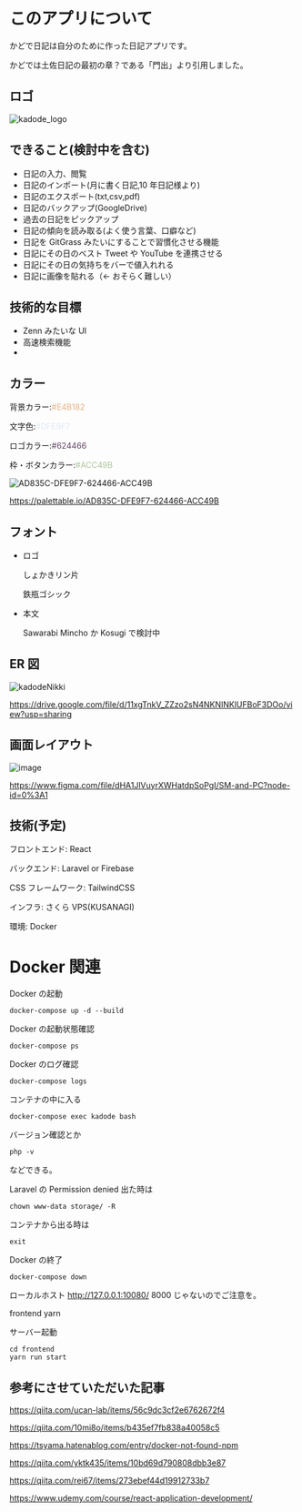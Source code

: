 # このアプリについて

かどで日記は自分のために作った日記アプリです。

かどでは土佐日記の最初の章？である「門出」より引用しました。

## ロゴ

![kadode_logo](https://user-images.githubusercontent.com/63891531/103437865-f165e600-4c6f-11eb-8d7b-70669e479706.png)

## できること(検討中を含む)

- 日記の入力、閲覧
- 日記のインポート(月に書く日記,10 年日記様より)
- 日記のエクスポート(txt,csv,pdf)
- 日記のバックアップ(GoogleDrive)
- 過去の日記をピックアップ
- 日記の傾向を読み取る(よく使う言葉、口癖など)
- 日記を GitGrass みたいにすることで習慣化させる機能
- 日記にその日のベスト Tweet や YouTube を連携させる
- 日記にその日の気持ちをバーで値入れれる
- 日記に画像を貼れる（← おそらく難しい）

## 技術的な目標

- Zenn みたいな UI
- 高速検索機能
-

## カラー

背景カラー:<span style="color:#E4B182">#E4B182</span>

文字色:<span style="color:#DFE9F7">#DFE9F7</span>

ロゴカラー:<span style="color:#624466">#624466</span>

枠・ボタンカラー:<span style="color:#ACC49B">#ACC49B</span>

![AD835C-DFE9F7-624466-ACC49B](https://user-images.githubusercontent.com/63891531/103437377-633b3100-4c6a-11eb-8f16-a651b6c65499.png)

https://palettable.io/AD835C-DFE9F7-624466-ACC49B

## フォント

- ロゴ

  しょかきリン片

  鉄瓶ゴシック

- 本文

  Sawarabi Mincho か Kosugi で検討中

## ER 図

![kadodeNikki](https://user-images.githubusercontent.com/63891531/103432618-4f211080-4c25-11eb-9e56-756310fb007b.png)

https://drive.google.com/file/d/11xgTnkV_ZZzo2sN4NKNINKlUFBoF3DOo/view?usp=sharing

## 画面レイアウト

![image](https://user-images.githubusercontent.com/63891531/103432630-84c5f980-4c25-11eb-9907-2c417adae0d8.png)

https://www.figma.com/file/dHA1JlVuyrXWHatdpSoPgI/SM-and-PC?node-id=0%3A1

## 技術(予定)

フロントエンド: React

バックエンド: Laravel or Firebase

CSS フレームワーク: TailwindCSS

インフラ: さくら VPS(KUSANAGI)

環境: Docker

# Docker 関連

Docker の起動

```
docker-compose up -d --build
```

Docker の起動状態確認

```
docker-compose ps
```

Docker のログ確認

```
docker-compose logs
```

コンテナの中に入る

```
docker-compose exec kadode bash
```

バージョン確認とか

```
php -v
```

などできる。

Laravel の Permission denied 出た時は

```
chown www-data storage/ -R
```

コンテナから出る時は

```
exit
```

Docker の終了

```
docker-compose down
```

ローカルホスト
http://127.0.0.1:10080/
8000 じゃないのでご注意を。

frontend yarn

サーバー起動

```
cd frontend
yarn run start
```

## 参考にさせていただいた記事

https://qiita.com/ucan-lab/items/56c9dc3cf2e6762672f4

https://qiita.com/10mi8o/items/b435ef7fb838a40058c5

https://tsyama.hatenablog.com/entry/docker-not-found-npm

https://qiita.com/yktk435/items/10bd69d790808dbb3e87

https://qiita.com/rei67/items/273ebef44d19912733b7

https://www.udemy.com/course/react-application-development/
